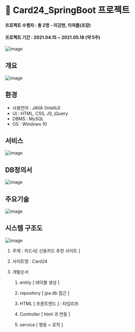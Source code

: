 # :tulip: Card24_SpringBoot 프로젝트

#### 프로젝트 수행자 : 총 2명 - 이강현, 이여름(조장)
#### 프로젝트 기간 : 2021.04.15 ~ 2021.05.18 (약 5주)
![image](https://user-images.githubusercontent.com/80736033/127148169-cbc90253-8ad5-40bb-8553-260373d21706.png)

## 개요
![image](https://user-images.githubusercontent.com/80736033/127148559-7fd49edf-5bac-47ad-9e05-548bcc9b7c66.png)

## 환경
* 사용언어 : JAVA (IntelliJ)
* UI : HTML, CSS, JS, jQuery
* DBMS : MySQL
* OS : Windows 10

## 서비스
![image](https://user-images.githubusercontent.com/80736033/127321984-5fcb7ba0-8125-4b63-bd5d-56fbd68dc6b2.png)

## DB정의서
![image](https://user-images.githubusercontent.com/80736033/135707769-5fd2e490-ec3c-4fd8-8cfa-07e1a1c72828.png)


## 주요기술
![image](https://user-images.githubusercontent.com/80736033/135707744-7bb088c3-77e6-4cfa-87e2-e993d922732f.png)

## 시스템 구조도
![image](https://user-images.githubusercontent.com/80736033/127669771-765820a8-334b-47f6-99dd-050ca1a794d6.png)




1. 주제 : 카드사[ 신용카드 추천 사이트 ] 

2. 사이트명 : Card24

3. 개발순서 

      1. entity  [ 테이블 생성 ]

      2. repository [ jpa db 접근 ] 

      3. HTML [ 프론트엔드 ] : 타임리프

      4. Controller [ html 과 연동 ] 

      5. service [ 행동 = 로직 ] 

